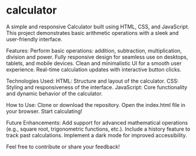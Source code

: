 # calculator
A simple and responsive Calculator built using HTML, CSS, and JavaScript. This project demonstrates basic arithmetic operations with a sleek and user-friendly interface.

Features:
Perform basic operations: addition, subtraction, multiplication, division and power.
Fully responsive design for seamless use on desktops, tablets, and mobile devices.
Clean and minimalistic UI for a smooth user experience.
Real-time calculation updates with interactive button clicks.

Technologies Used:
HTML: Structure and layout of the calculator.
CSS: Styling and responsiveness of the interface.
JavaScript: Core functionality and dynamic behavior of the calculator.

How to Use:
Clone or download the repository.
Open the index.html file in your browser.
Start calculating!

Future Enhancements:
Add support for advanced mathematical operations (e.g., square root, trigonometric functions, etc.).
Include a history feature to track past calculations.
Implement a dark mode for improved accessibility.

Feel free to contribute or share your feedback!
